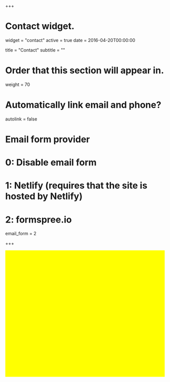 +++
# Contact widget.
widget = "contact"
active = true
date = 2016-04-20T00:00:00

title = "Contact"
subtitle = ""

# Order that this section will appear in.
weight = 70

# Automatically link email and phone?
autolink = false

# Email form provider
#   0: Disable email form
#   1: Netlify (requires that the site is hosted by Netlify)
#   2: formspree.io
email_form = 2

+++

<div id="map" style="width:100%;height:400px;background:yellow"></div>

<script>
function myMap() {
    var pos = {lat: 43.346580, lng: 17.796784}; 
    var map = new google.maps.Map(document.getElementById("map"), { 
      zoom: 15, 
      center: pos 
    }); 
    var marker = new google.maps.Marker({ 
      position: pos, 
      map: map,
      icon: 'http://www2008.gf.sve-mo.ba/osiguranje-kvalitete/images/OKGF_marker.png'
    }); 
}
</script>
<script src="https://maps.googleapis.com/maps/api/js?key=AIzaSyBtwl48LQbrdx0oB0tS1Yo8ZKqjMVW5c24&callback=myMap"></script>
